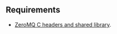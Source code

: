 ## Requirements

* [ZeroMQ C headers and shared library](https://zeromq.org/download/?language=c&library=libzmq#).
